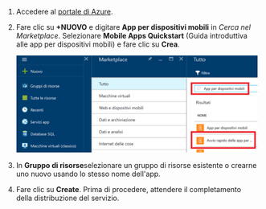 1. Accedere al [portale di Azure].
2. Fare clic su **+NUOVO** e digitare **App per dispositivi mobili** in *Cerca nel Marketplace*. Selezionare **Mobile Apps Quickstart** (Guida introduttiva alle app per dispositivi mobili) e fare clic su **Crea**.
   
    ![Portale di Azure con evidenziata la guida introduttiva alle app per dispositivi mobili](./media/app-service-mobile-dotnet-backend-create-new-service/search-mobile-apps-quickstart.png)
3. In **Gruppo di risorse**selezionare un gruppo di risorse esistente o crearne uno nuovo usando lo stesso nome dell'app. 
4. Fare clic su **Create**. Prima di procedere, attendere il completamento della distribuzione del servizio.

<!-- URLs. -->
[portale di Azure]: https://portal.azure.com/


<!--HONumber=Nov16_HO2-->


